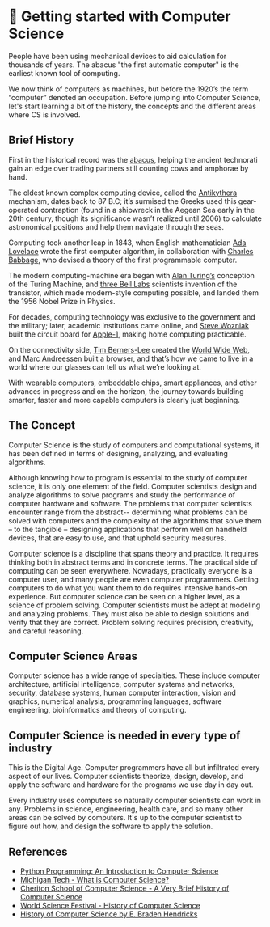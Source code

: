 # :baby: Getting started with Computer Science

People have been using mechanical devices to aid calculation for thousands of years. The abacus "the first automatic computer" is the earliest known tool of computing.

We now think of computers as machines, but before the 1920’s the term “computer” denoted an occupation. Before jumping into Computer Science, let's start learning a bit of the history, the concepts and the different areas where CS is involved.

## Brief History

First in the historical record was the [abacus](http://history-computer.com/CalculatingTools/abacus.html), helping the ancient technorati gain an edge over trading partners still counting cows and amphorae by hand.

The oldest known complex computing device, called the [Antikythera](http://www.age-of-the-sage.org/archaeology/antikythera_mechanism.html) mechanism, dates back to 87 B.C; it’s surmised the Greeks used this gear-operated contraption (found in a shipwreck in the Aegean Sea early in the 20th century, though its significance wasn’t realized until 2006) to calculate astronomical positions and help them navigate through the seas.

Computing took another leap in 1843, when English mathematician [Ada Lovelace](http://www.biography.com/people/ada-lovelace-20825323) wrote the first computer algorithm, in collaboration with [Charles Babbage](http://www.cbi.umn.edu/about/babbage.html), who devised a theory of the first programmable computer.

The modern computing-machine era began with [Alan Turing’s](http://www.turing.org.uk/publications/dnb.html) conception of the Turing Machine, and [three Bell Labs](http://ethw.org/Bell_Labs) scientists invention of the transistor, which made modern-style computing possible, and landed them the 1956 Nobel Prize in Physics.

For decades, computing technology was exclusive to the government and the military; later, academic institutions came online, and [Steve Wozniak](http://www.woz.org/about) built the circuit board for [Apple-1](http://applemuseum.bott.org/sections/computers/a1.html), making home computing practicable.

On the connectivity side, [Tim Berners-Lee](http://www.biographyonline.net/business/tim-berners-lee.html) created the [World Wide Web](http://webfoundation.org/about/vision/history-of-the-web/), and [Marc Andreessen](https://en.wikipedia.org/wiki/Marc_Andreessen) built a browser, and that’s how we came to live in a world where our glasses can tell us what we’re looking at.

With wearable computers, embeddable chips, smart appliances, and other advances in progress and on the horizon, the journey towards building smarter, faster and more capable computers is clearly just beginning.

## The Concept

Computer Science is the study of computers and computational systems, it has been defined in terms of designing, analyzing, and evaluating algorithms.

Although knowing how to program is essential to the study of computer science, it is only one element of the field. Computer scientists design and analyze algorithms to solve programs and study the performance of computer hardware and software. The problems that computer scientists encounter range from the abstract-- determining what problems can be solved with computers and the complexity of the algorithms that solve them – to the tangible – designing applications that perform well on handheld devices, that are easy to use, and that uphold security measures.

Computer science is a discipline that spans theory and practice. It requires thinking both in abstract terms and in concrete terms. The practical side of computing can be seen everywhere. Nowadays, practically everyone is a computer user, and many people are even computer programmers. Getting computers to do what you want them to do requires intensive hands-on experience. But computer science can be seen on a higher level, as a science of problem solving. Computer scientists must be adept at modeling and analyzing problems. They must also be able to design solutions and verify that they are correct. Problem solving requires precision, creativity, and careful reasoning.

## Computer Science Areas

Computer science has a wide range of specialties. These include computer architecture, artificial intelligence, computer systems and networks, security, database systems, human computer interaction, vision and graphics, numerical analysis, programming languages, software engineering, bioinformatics and theory of computing.

## Computer Science is needed in every type of industry

This is the Digital Age. Computer programmers have all but infiltrated every aspect of our lives. Computer scientists theorize, design, develop, and apply the software and hardware for the programs we use day in day out.

Every industry uses computers so naturally computer scientists can work in any. Problems in science, engineering, health care, and so many other areas can be solved by computers. It's up to the computer scientist to figure out how, and design the software to apply the solution.

## References

* [Python Programming: An Introduction to Computer Science](https://www.amazon.com/Python-Programming-Introduction-Computer-Science/dp/1590282418/ref=sr_1_fkmr0_2?ie=UTF8&qid=1489519089&sr=8-2-fkmr0&keywords=an+introduction+to+computer+science+phyton)
* [Michigan Tech - What is Computer Science?](https://www.cs.mtu.edu/~john/whatiscs.html)
* [Cheriton School of Computer Science - A Very Brief History of Computer Science](https://cs.uwaterloo.ca/~shallit/Courses/134/history.html)
* [World Science Festival - History of Computer Science ](http://www.worldsciencefestival.com/infographics/a_history_of_computer_science/)
* [History of Computer Science by E. Braden Hendricks](https://www.cs.duke.edu/courses/summer07/cps001/Lectures/History_CS.pdf)
